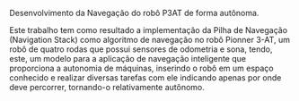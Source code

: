 ﻿Desenvolvimento da Navegação do robô P3AT de forma autônoma.

Este trabalho tem como resultado a implementação da Pilha de Navegação 
(Navigation Stack) como algoritmo de navegação no robô Pionner 3-AT, um 
robô de quatro rodas que possui sensores de odometria e sona, tendo, 
este, um modelo para a aplicação de navegação inteligente que 
proporciona a autonomia de máquinas, inserindo o robô em um espaço 
conhecido e realizar diversas tarefas com ele indicando apenas por onde 
deve percorrer, tornando-o relativamente autônomo.


